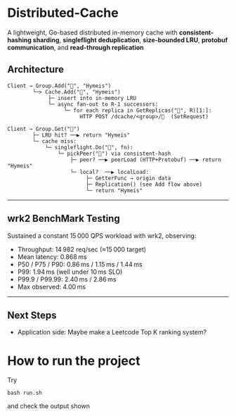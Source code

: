 # Distributed-Cache
A lightweight, Go-based distributed in-memory cache with  **consistent-hashing sharding**, **singleflight deduplication**, **size-bounded LRU**, **protobuf communication**, and **read-through replication**
## Architecture

```text
Client → Group.Add("🐺", "Hymeis")
        └─> Cache.Add("🐺", "Hymeis")
             ├─ insert into in-memory LRU
             └─ async fan-out to R-1 successors:
                  └─ for each replica in GetReplicas("🐺", R)[1:]:
                       HTTP POST /dcache/<group>/🐺  (SetRequest)

Client → Group.Get("🐺")
        ├─ LRU hit? ──▶ return "Hymeis"
        └─ cache miss:
            └─ singleflight.Do("🐺", fn):
                └─ pickPeer("🐺") via consistent-hash
                    ├─ peer? ──▶ peerLoad (HTTP+Protobuf) ──▶ return "Hymeis"
                    └─ local?  ──▶ localLoad:
                         ├─ GetterFunc → origin data
                         ├─ Replication() (see Add flow above)
                         └─ return "Hymeis"

```
---
## wrk2 BenchMark Testing
Sustained a constant 15 000 QPS workload with wrk2, observing:
- Throughput: 14 982 req/sec (≈15 000 target)
- Mean latency: 0.868 ms
- P50 / P75 / P90: 0.86 ms / 1.15 ms / 1.44 ms
- P99: 1.94 ms (well under 10 ms SLO)
- P99.9 / P99.99: 2.40 ms / 2.86 ms
- Max observed: 4.00 ms

---
## Next Steps
- Application side: Maybe make a Leetcode Top K ranking system? 
# How to run the project
Try
```
bash run.sh
```
and check the output shown
